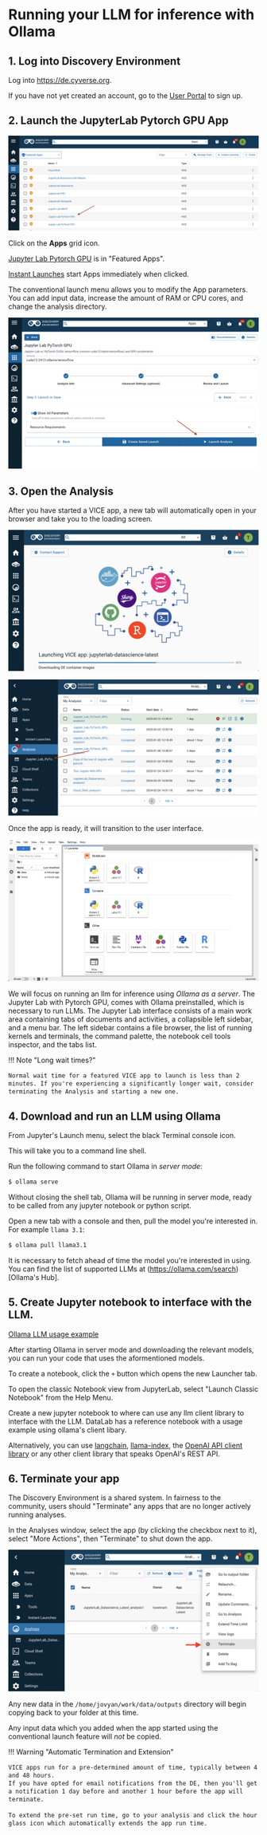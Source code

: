 # Running your LLM for inference with Ollama

## 1. Log into Discovery Environment

Log into <https://de.cyverse.org>.

If you have not yet created an account, go to the [User Portal](https://user.cyverse.org) to sign up.

## 2. Launch the JupyterLab Pytorch GPU App

[![ollama_1]][ollama_1]

  [ollama_1]: ../assets/de/ollama_1.png

Click on the **Apps** grid icon.

[Jupyter Lab Pytorch GPU](https://de.cyverse.org/apps/de/e19a5772-94e6-11ec-b1f0-008cfa5ae621/launch) is in "Featured Apps".

[Instant Launches](https://de.cyverse.org/instantlaunches) start Apps immediately when clicked.

The conventional launch menu allows you to modify the App parameters. You can add input data, increase the amount of RAM or CPU cores, and change the analysis directory.

[![ollama_2]][ollama_2]

  [ollama_2]: ../assets/de/ollama_2.png

## 3. Open the Analysis

After you have started a VICE app, a new tab will automatically open in your browser and take you to the loading screen.

[![ollama_3]][ollama_3]

  [ollama_3]: ../assets/de/ollama_3.png

[![ollama_4]][ollama_4]

  [ollama_4]: ../assets/de/ollama_4.png

Once the app is ready, it will transition to the user interface. 

[![ollama_5]][ollama_5]

  [ollama_5]: ../assets/de/ollama_5.png


We will focus on running an llm for inference using _Ollama as a server_. The Jupyter Lab with Pytorch GPU, comes with Ollama preinstalled, which is necessary to run LLMs.
The Jupyter Lab interface consists of a main work area containing tabs of documents and activities, a collapsible left sidebar, and a menu bar.
The left sidebar contains a file browser, the list of running kernels and terminals, the command palette, the notebook cell tools inspector, and the tabs list.


!!! Note "Long wait times?"
  
    Normal wait time for a featured VICE app to launch is less than 2 minutes. If you're experiencing a significantly longer wait, consider terminating the Analysis and starting a new one.

## 4. Download and run an LLM using Ollama

From Jupyter's Launch menu, select the black Terminal console icon.

This will take you to a command line shell.

Run the following command to start Ollama in _server mode_:

```bash 
$ ollama serve
```
Without closing the shell tab, Ollama will be running in server mode, ready to be called from any jupyter notebook or python script.

Open a new tab with a console and then, pull the model you're interested in. For example `llama 3.1`:

```bash
$ ollama pull llama3.1
```
It is necessary to fetch ahead of time the model you're interested in using. You can find the list of supported LLMs at (https://ollama.com/search)[Ollama's Hub].

## 5. Create Jupyter notebook to interface with the LLM.

[Ollama LLM usage example](https://github.com/ua-datalab/Generative-AI/blob/main/Notebooks/Running%20LLM%20locally%20-%20Ollama.ipynb)

After starting Ollama in server mode and downloading the relevant models, you can run your code that uses the aformentioned models.

To create a notebook, click the `+` button which opens the new Launcher tab.

To open the classic Notebook view from JupyterLab, select "Launch Classic Notebook" from the Help Menu.

Create a new jupyter notebook to where can use any llm client library to interface with the LLM. DataLab has a reference notebook with a usage example using ollama's client libary.

Alternatively, you can use [langchain](https://python.langchain.com/docs/introduction/), [llama-index](https://docs.llamaindex.ai/en/stable/), the [OpenAI API client library](https://github.com/openai/openai-python) or any other client library that speaks OpenAI's REST API.

## 6. Terminate your app

The Discovery Environment is a shared system. In fairness to the community, users should "Terminate" any apps that
are no longer actively running analyses.

In the Analyses window, select the app (by clicking the checkbox next to it), select "More Actions", then "Terminate" to shut down the app.

[![ollama_7]][ollama_7]

  [ollama_7]: ../assets/de/ollama_7.png



Any new data in the `/home/jovyan/work/data/outputs` directory will begin copying back to your folder at this time.

Any input data which you added when the app started using the conventional launch feature will *not* be copied.

!!! Warning "Automatic Termination and Extension"

    VICE apps run for a pre-determined amount of time, typically between 4 and 48 hours. 
    If you have opted for email notifications from the DE, then you'll get a notification 1 day before and another 1 hour before the app will terminate. 
    
    To extend the pre-set run time, go to your analysis and click the hour glass icon which automatically extends the app run time.
